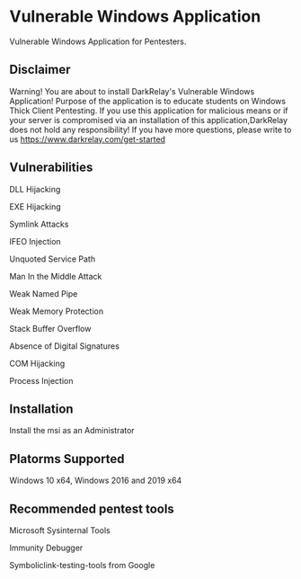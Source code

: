 # Vulnerable Windows Application
Vulnerable Windows Application for Pentesters.

## Disclaimer
Warning! You are about to install DarkRelay's Vulnerable Windows Application! Purpose of the application is to educate students on Windows Thick Client Pentesting. If you use this application for malicious means or if your server is compromised via an installation of this application,DarkRelay does not hold any responsibility! If you have more questions, please write to us https://www.darkrelay.com/get-started

## Vulnerabilities
DLL Hijacking

EXE Hijacking

Symlink Attacks

IFEO Injection

Unquoted Service Path

Man In the Middle Attack

Weak Named Pipe

Weak Memory Protection

Stack Buffer Overflow

Absence of Digital Signatures

COM Hijacking

Process Injection

## Installation
Install the msi as an Administrator

## Platorms Supported
Windows 10 x64, Windows 2016 and 2019 x64

## Recommended pentest tools
Microsoft Sysinternal Tools

Immunity Debugger

Symboliclink-testing-tools from Google
